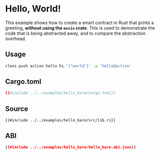 # Hello, World!

This example shows how to create a smart contract in Rust that prints a greeting, **without using the `eosio` crate**. This is used to demonstrate the code that is being abstracted away, and to compare the abstraction overhead.

## Usage

```sh
cleos push action hello hi '["world"]' -p 'hello@active'
```

## Cargo.toml

```toml
{{#include ../../examples/hello_bare/Cargo.toml}}
```

## Source

```rust,no_run,noplaypen
{{#include ../../examples/hello_bare/src/lib.rs}}
```

## ABI

```json
{{#include ../../examples/hello_bare/hello_bare.abi.json}}
```
